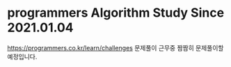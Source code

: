 # programmers Algorithm Study Since 2021.01.04

https://programmers.co.kr/learn/challenges 문제풀이
근무중 짬짬히 문제풀이할 예정입니다.

